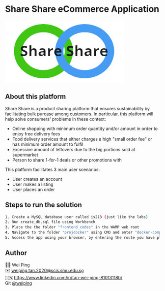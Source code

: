 # Share Share eCommerce Application
![shareshare_logo](shareshare_logo.png)

## About this platform
Share Share is a product sharing platform that ensures sustainability by facilitating bulk purcase among customers. In particular, this platform will help solve consumers' problems in these context:
* Online shopping with minimum order quantity and/or amount in order to enjoy free delivery fees
* Food delivery services that either charges a high "small order fee" or has minimum order amount to fulfil
* Excessive amount of leftovers due to the big portions sold at supermarket
* Person to share 1-for-1 deals or other promotions with

This platform facilitates 3 main user scenarios:
* User creates an account
* User makes a listing
* User places an order

## Steps to run the solution


```bash
1. Create a MySQL database user called is213 (just like the labs)
2. Run create_db.sql file using Workbench
3. Place the the folder "frontend_codes" in the WAMP web root
4. Navigate to the folder "projdocker" using CMD and enter "docker-compose up -d"
5. Access the app using your browser, by entering the route you have place the folder frontend_codes in

```

## Author
🙋‍♀️ Wei Ping<br />
✉️ weiping.tan.2020@scis.smu.edu.sg <br />
🇮🇳  https://www.linkedin.com/in/tan-wei-ping-81013118b/ <br />
Git [@weiping](https://github.com/tanweiping) <br />
